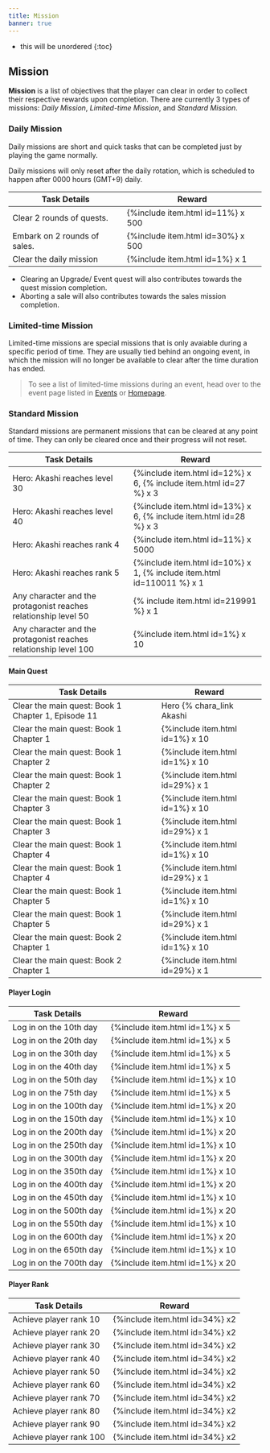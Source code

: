 ```yaml
---
title: Mission
banner: true
---
```


* this will be unordered
{:toc}

## Mission

**Mission** is a list of objectives that the player can clear in order to collect their respective rewards upon completion. There are currently 3 types of missions: *Daily Mission*, *Limited-time Mission*, and *Standard Mission*.

### Daily Mission

Daily missions are short and quick tasks that can be completed just by playing the game normally.

Daily missions will only reset after the daily rotation, which is scheduled to happen after 0000 hours (GMT+9) daily.

|Task Details|Reward|
|-|-|
|Clear 2 rounds of quests.|{%include item.html id=11%} x 500|
|Embark on 2 rounds of sales.|{%include item.html id=30%} x 500|
|Clear the daily mission|{%include item.html id=1%} x 1|

* Clearing an Upgrade/ Event quest will also contributes towards the quest mission completion.
* Aborting a sale will also contributes towards the sales mission completion.

### Limited-time Mission

Limited-time missions are special missions that is only avaiable during a specific period of time. They are usually tied behind an ongoing event, in which the mission will no longer be available to clear after the time duration has ended.

> To see a list of limited-time missions during an event, head over to the event page listed in [Events](/events/) or [Homepage](/).

### Standard Mission

Standard missions are permanent missions that can be cleared at any point of time. They can only be cleared once and their progress will not reset.

|Task Details|Reward|
|-|-|
|Hero: Akashi reaches level 30|{%include item.html id=12%} x 6, {% include item.html id=27 %} x 3|
|Hero: Akashi reaches level 40|{%include item.html id=13%} x 6, {% include item.html id=28 %} x 3|
|Hero: Akashi reaches rank 4|{%include item.html id=11%} x 5000|
|Hero: Akashi reaches rank 5|{%include item.html id=10%} x 1, {% include item.html id=110011 %} x 1|
|Any character and the protagonist reaches relationship level 50|{% include item.html id=219991 %} x 1| 
|Any character and the protagonist reaches relationship level 100|{%include item.html id=1%} x 10|

#### Main Quest

|Task Details|Reward|
|-|-|
|Clear the main quest: Book 1 Chapter 1, Episode 11| Hero {% chara_link Akashi|h1 %}|
|Clear the main quest: Book 1 Chapter 1|{%include item.html id=1%} x 10|
|Clear the main quest: Book 1 Chapter 2|{%include item.html id=1%} x 10|
|Clear the main quest: Book 1 Chapter 2|{%include item.html id=29%} x 1|
|Clear the main quest: Book 1 Chapter 3|{%include item.html id=1%} x 10|
|Clear the main quest: Book 1 Chapter 3|{%include item.html id=29%} x 1|
|Clear the main quest: Book 1 Chapter 4|{%include item.html id=1%} x 10|
|Clear the main quest: Book 1 Chapter 4|{%include item.html id=29%} x 1|
|Clear the main quest: Book 1 Chapter 5|{%include item.html id=1%} x 10|
|Clear the main quest: Book 1 Chapter 5|{%include item.html id=29%} x 1|
|Clear the main quest: Book 2 Chapter 1|{%include item.html id=1%} x 10|
|Clear the main quest: Book 2 Chapter 1|{%include item.html id=29%} x 1|

#### Player Login

|Task Details|Reward|
|-|-|
|Log in on the 10th day|{%include item.html id=1%} x 5|
|Log in on the 20th day|{%include item.html id=1%} x 5|
|Log in on the 30th day|{%include item.html id=1%} x 5|
|Log in on the 40th day|{%include item.html id=1%} x 5|
|Log in on the 50th day|{%include item.html id=1%} x 10|
|Log in on the 75th day|{%include item.html id=1%} x 5|
|Log in on the 100th day|{%include item.html id=1%} x 20|
|Log in on the 150th day|{%include item.html id=1%} x 10|
|Log in on the 200th day|{%include item.html id=1%} x 20|
|Log in on the 250th day|{%include item.html id=1%} x 10|
|Log in on the 300th day|{%include item.html id=1%} x 20|
|Log in on the 350th day|{%include item.html id=1%} x 10|
|Log in on the 400th day|{%include item.html id=1%} x 20|
|Log in on the 450th day|{%include item.html id=1%} x 10|
|Log in on the 500th day|{%include item.html id=1%} x 20|
|Log in on the 550th day|{%include item.html id=1%} x 10|
|Log in on the 600th day|{%include item.html id=1%} x 20|
|Log in on the 650th day|{%include item.html id=1%} x 10|
|Log in on the 700th day|{%include item.html id=1%} x 20|

#### Player Rank

|Task Details|Reward|
|-|-|
|Achieve player rank 10|{%include item.html id=34%} x2|
|Achieve player rank 20|{%include item.html id=34%} x2|
|Achieve player rank 30|{%include item.html id=34%} x2|
|Achieve player rank 40|{%include item.html id=34%} x2|
|Achieve player rank 50|{%include item.html id=34%} x2|
|Achieve player rank 60|{%include item.html id=34%} x2|
|Achieve player rank 70|{%include item.html id=34%} x2|
|Achieve player rank 80|{%include item.html id=34%} x2|
|Achieve player rank 90|{%include item.html id=34%} x2|
|Achieve player rank 100|{%include item.html id=34%} x2|
